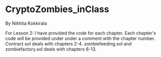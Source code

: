 # CryptoZombies_inClass
By Nikhita Kokkirala

For Lesson 2: I have provided the code for each chapter. Each chapter's code will be provided under under a comment with the chapter number. Contract.sol deals with chapters 2-4. zombiefeeding.sol and zombiefactory.sol deals with chapters 6-13.
